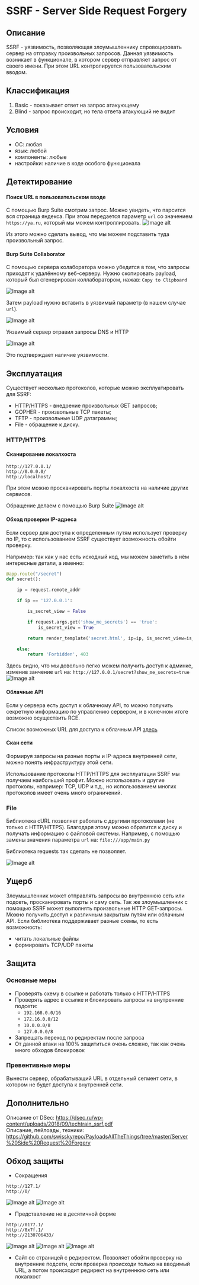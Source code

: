 # SSRF - Server Side Request Forgery

## Описание

SSRF - уязвимость, позволяющая злоумышленнику спровоцировать сервер на отправку произвольных запросов. Данная уязвимость возникает в функционале, в котором сервер отправляет запрос от своего имени. При этом URL контролируется пользовательским вводом.

## Классификация

1. Basic - показывает ответ на запрос атакующему
2. Blind - запрос происходит, но тела ответа атакующий не видит

## Условия

- ОС: любая
- язык: любой
- компоненты: любые
- настройки: наличие в коде особого функционала

## Детектирование

#### Поиск URL в пользовательском вводе
С помощью Burp Suite смотрим запрос. Можно увидеть, что парсится вся страница яндекса. При этом передается параметр `url` со значением `https://ya.ru`, который мы можем контроллировать.
![Image alt](https://github.com/lifeskipp/shift2019/raw/master/ssrf/images/1_pars.png)

Из этого можно сделать вывод, что мы можем подставить туда произвольный запрос. 

#### Burp Suite Collaborator

С помощью сервера колаборатора можно убедится в том, что запросы приходят к удалённому веб-серверу.
Нужно скопировать payload, который был сгенерирован коллаборатором, нажав: `Copy to Clipboard`

![Image alt](https://github.com/lifeskipp/shift2019/raw/master/ssrf/images/2_2_copy.jpg)

Затем payload нужно вставить в уязвимый параметр (в нашем случае `url`). 

![Image alt](https://github.com/lifeskipp/shift2019/raw/master/ssrf/images/2_3_paste.jpg)

Уязвимый сервер отравил запросы DNS и HTTP

![Image alt](https://github.com/lifeskipp/shift2019/raw/master/ssrf/images/2_collab.png)

Это подтверждает наличие уязвимости.

## Эксплуатация

Существует несколько протоколов, которые можно эксплуатировать для SSRF:
- HTTP/HTTPS - внедрение произвольных GET запросов;
- GOPHER - произвольные TCP пакеты;
- TFTP - произвольные UDP датаграммы;
- File - обращение к диску.	

### HTTP/HTTPS
 
#### Сканирование локалхоста
```
http://127.0.0.1/
http://0.0.0.0/
http://localhost/
```
При этом можно просканировать порты локалхоста на наличие других сервисов.

Обращение делаем с помощью Burp Suite
![Image alt](https://github.com/lifeskipp/shift2019/raw/master/ssrf/images/3_localhost.png)

#### Обход проверки IP-адреса

Если сервер для доступа к определенным путям использует проверку по IP, то с использованием SSRF существует возможность обойти проверку.

Например: так как у нас есть исходный код, мы можем заметить в нём интересные детали, а именно:
```python
@app.route("/secret")
def secret():

	ip = request.remote_addr

	if ip == '127.0.0.1':

		is_secret_view = False

		if request.args.get('show_me_secrets') == 'true':
			is_secret_view = True

		return render_template('secret.html', ip=ip, is_secret_view=is_secret_view)

	else:
		return 'Forbidden', 403
```
Здесь видно, что мы довольно легко можем получить доступ к админке, изменив занчение `url` на: `http://127.0.0.1/secret?show_me_secrets=true`
![Image alt](https://github.com/lifeskipp/shift2019/raw/master/ssrf/images/4_admin.png)

#### Облачные API

Если у сервера есть доступ к облачному API, то можно получить секретную информацию по управлению сервером, и в конечном итоге возможно осуществить RCE.

Список возможных URL для доступа к облачным API [здесь](https://github.com/swisskyrepo/PayloadsAllTheThings/tree/master/Server%20Side%20Request%20Forgery#ssrf-url-for-cloud-instances)

#### Скан сети

Формируя запросы на разные порты и IP-адреса внутренней сети, можно понять инфраструктуру этой сети.

Использование протоколы HTTP/HTTPS для эксплуатации SSRF мы получаем наибольший профит. Можно использовать и другие протоколы, например: TCP, UDP и т.д., но использованием многих протоколов имеет очень много ограничений.

### File

Библиотека cURL позволяет работать с другими протоколами (не только с HTTP/HTTPS). Благодаря этому можно обратится к диску и получать информацию с файловой системы. Например, с помощью замены значения параметра `url` на: `file:///app/main.py`

Библиотека requests так сделать не позволяет.

![Image alt](https://github.com/lifeskipp/shift2019/raw/master/ssrf/images/5_file.jpg)

## Ущерб

Злоумышленник может отправлять запросы во внутреннюю сеть или подсеть, просканировать порты и саму сеть.
Так же злоумышленник с помощью SSRF может выполнять произвольные HTTP GET-запросы.
Можно получить доступ к различным закрытым путям или облачным API.
Если библиотека поддерживает разные схемы, то есть возможность:
- читать локальные файлы
- формировать TCP/UDP пакеты

## Защита
### Основные меры

- Проверять схему в ссылке и работать только с HTTP/HTTPS
- Проверять адрес в ссылке и блокировать запросы на внутренние подсети: 
  * `192.168.0.0/16`
  * `172.16.0.0/12`
  * `10.0.0.0/8`
  * `127.0.0.0/8`
- Запрещать переход по редиректам после запроса
- От данной атаки на 100% защититься очень сложно, так как очень много обходов блокировок

### Превентивные меры
Вынести сервер, обрабатыващий URL в отдельный сегмент сети, в котором не будет доступа к внутренней сети.

## Дополнительно
 Описание от DSec: https://dsec.ru/wp-content/uploads/2018/09/techtrain_ssrf.pdf  
 Описание, пейлоады, техники: https://github.com/swisskyrepo/PayloadsAllTheThings/tree/master/Server%20Side%20Request%20Forgery

## Обход защиты
- Сокращения
```
http://127.1/
http://0/
```
![Image alt](https://github.com/lifeskipp/shift2019/raw/master/ssrf/images/6_0.png)
![Image alt](https://github.com/lifeskipp/shift2019/raw/master/ssrf/images/6_1.png)

- Представление не в десятичной форме
```
http://0177.1/
http://0x7f.1/
http://2130706433/
```
![Image alt](https://github.com/lifeskipp/shift2019/raw/master/ssrf/images/6_2.png)
![Image alt](https://github.com/lifeskipp/shift2019/raw/master/ssrf/images/6_3.png)
![Image alt](https://github.com/lifeskipp/shift2019/raw/master/ssrf/images/6_4.png)

- Сайт со страницей с редиректом. Позволяет обойти проверку на внутренние подсети, если проверка происходи только на вводимый URL, а потом происходит редирект на внутреннюю сеть или локалхост